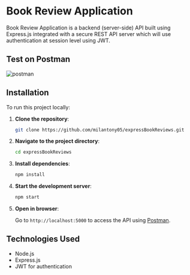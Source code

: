 # Book Review Application

Book Review Application is a backend (server-side) API built using Express.js integrated with a secure REST API server which will use authentication at session level using JWT.

## Test on Postman

![postman](https://github.com/user-attachments/assets/93cc579e-39b7-413b-8d29-2fb0aeb23e0c)

## Installation

To run this project locally:
1. **Clone the repository**:
   ```bash
   git clone https://github.com/milantony05/expressBookReviews.git
   ```
2. **Navigate to the project directory**:
   ```bash
   cd expressBookReviews
   ```
3. **Install dependencies**:
   ```bash
   npm install
   ```
4. **Start the development server**:
   ```bash
   npm start
   ```
5. **Open in browser**:
   
   Go to `http://localhost:5000` to access the API using [Postman](https://www.postman.com).

## Technologies Used
- Node.js
- Express.js
- JWT for authentication

